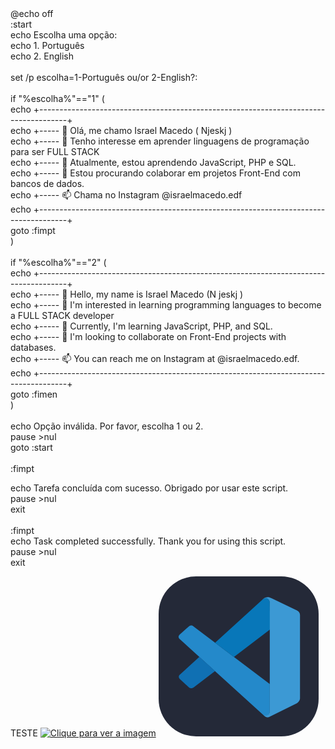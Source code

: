 <p><!---<br>
Desenvolvedor apaixonado em busca de soluções criativas. Comprometido com o aprendizado contínuo e colaboração em projetos inovadores.<br>
Passionate developer on a quest for creative solutions. Committed to continuous learning and collaboration on innovative projects.<br>
@Njeskjarol @Njesk<br>
---><br>
<br>
@echo off<br>
:start<br>
echo Escolha uma opção:<br>
echo 1. Português<br>
echo 2. English<br>
<br>
set /p escolha=1-Português ou/or 2-English?: <br>
<br>
if "%escolha%"=="1" (<br>
echo +-------------------------------------------------------------------------------------+<br>
echo +----- 👋 Olá, me chamo Israel Macedo ( Njeskj )<br>
echo +----- 👀 Tenho interesse em aprender linguagens de programação para ser FULL STACK<br>
echo +----- 🌱 Atualmente, estou aprendendo JavaScript, PHP e SQL.<br>
echo +----- 💞️ Estou procurando colaborar em projetos Front-End com bancos de dados.<br>
echo +----- 📫 Chama no Instagram @israelmacedo.edf<br>
echo +-------------------------------------------------------------------------------------+<br>
    goto :fimpt<br>
)<br>
<br>
if "%escolha%"=="2" (<br>
echo +-------------------------------------------------------------------------------------+<br>
echo +----- 👋 Hello, my name is Israel Macedo (N jeskj )<br>
echo +----- 👀 I'm interested in learning programming languages to become a FULL STACK developer<br>
echo +----- 🌱 Currently, I'm learning JavaScript, PHP, and SQL.<br>
echo +----- 💞️ I'm looking to collaborate on Front-End projects with databases.<br>
echo +----- 📫 You can reach me on Instagram at @israelmacedo.edf.<br>
echo +-------------------------------------------------------------------------------------+<br>
    goto :fimen<br>
)<br>
<br>
echo Opção inválida. Por favor, escolha 1 ou 2.<br>
pause >nul<br>
goto :start<br>
<br>
:fimpt<br>

echo Tarefa concluída com sucesso. Obrigado por usar este script.<br>
pause >nul<br>
exit<br>
<br>
:fimpt<br>
echo Task completed successfully. Thank you for using this script.<br>
pause >nul<br>
exit</p>



TESTE
[![Clique para ver a imagem](https://image.prntscr.com/image/61oI2yPJR0mh.png)](https://prnt.sc/61oI2yPJR0mh)
<svg xmlns="http://www.w3.org/2000/svg" width="256" height="256" fill="none" viewBox="0 0 256 256"><rect width="256" height="256" fill="#242938" rx="60"/><path fill="#2489CA" d="M33.7158 100.208C33.7158 100.208 28.9814 96.795 34.6627 92.2381L47.8994 80.402C47.8994 80.402 51.6869 76.4172 55.6915 79.8891L177.84 172.368V216.714C177.84 216.714 177.781 223.678 168.844 222.908L33.7158 100.208Z"/><path fill="#1070B3" d="M65.1997 128.792L33.7157 157.415C33.7157 157.415 30.4805 159.822 33.7157 164.123L48.3333 177.418C48.3333 177.418 51.8052 181.147 56.9341 176.905L90.3119 151.596L65.1997 128.792Z"/><path fill="#0877B9" d="M120.474 129.029L178.215 84.9391L177.84 40.83C177.84 40.83 175.374 31.2033 167.148 36.2139L90.312 106.145L120.474 129.029Z"/><path fill="#3C99D4" d="M168.844 222.968C172.198 226.4 176.262 225.276 176.262 225.276L221.259 203.103C227.019 199.177 226.21 194.305 226.21 194.305V61.8982C226.21 56.0788 220.252 54.0667 220.252 54.0667L181.253 35.267C172.731 30 167.148 36.2139 167.148 36.2139C167.148 36.2139 174.328 31.0455 177.84 40.83V215.905C177.84 217.109 177.583 218.292 177.071 219.358C176.045 221.429 173.816 223.362 168.47 222.553L168.844 222.968Z"/></svg>
